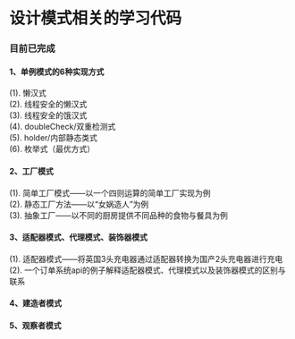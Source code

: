 # 设计模式相关的学习代码

### 目前已完成

#### 1、单例模式的6种实现方式
(1). 懒汉式<br>
(2). 线程安全的懒汉式<br>
(3). 线程安全的饿汉式<br>
(4). doubleCheck/双重检测式<br>
(5). holder/内部静态类式<br>
(6). 枚举式（最优方式）<br>

#### 2、工厂模式
(1). 简单工厂模式——以一个四则运算的简单工厂实现为例<br>
(2). 静态工厂方法——以“女娲造人”为例<br>
(3). 抽象工厂——以不同的厨房提供不同品种的食物与餐具为例<br>

#### 3、适配器模式、代理模式、装饰器模式
(1). 适配器模式——将英国3头充电器通过适配器转换为国产2头充电器进行充电<br>
(2). 一个订单系统api的例子解释适配器模式、代理模式以及装饰器模式的区别与联系

#### 4、建造者模式

#### 5、观察者模式
